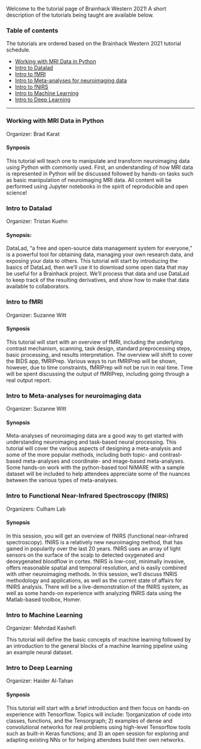 Welcome to the tutorial page of Brainhack Western 2021! A short description of the tutorials being taught are available below. 

### Table of contents
The tutorials are ordered based on the Brainhack Western 2021 tutorial schedule.

* [Working with MRI Data in Python](#image_manip)
* [Intro to Datalad](#datalad)
* [Intro to fMRI](#fmri)
* [Intro to Meta-analyses for neuroimaging data](#metaanalysis)
* [Intro to fNIRS](#fnirs)
* [Intro to Machine Learning](#ml)
* [Intro to Deep Learning](#dl)


***

### Working with MRI Data in Python <a name=image_manip></a>

Organizer: Brad Karat

#### Synposis
This tutorial will teach one to manipulate and transform neuroimaging data using Python with commonly used. First, an understanding of how MRI data is represented in Python will be discussed followed by hands-on tasks such as basic manipulation of neuroimaging MRI data. All content will be performed using Jupyter notebooks in the spirit of reproducible and open science!

### Intro to Datalad <a name=datalad></a>

Organizer: Tristan Kuehn

#### Synopsis:
DataLad, “a free and open-source data management system for everyone,” is a powerful tool for obtaining data, managing your own research data, and exposing your data to others. This tutorial will start by introducing the basics of DataLad, then we’ll use it to download some open data that may be useful for a Brainhack project. We’ll process that data and use DataLad to keep track of the resulting derivatives, and show how to make that data available to collaborators.

### Intro to fMRI <a name=fmri></a>

Organizer: Suzanne Witt

#### Synposis
This tutorial will start with an overview of fMRI, including the underlying contrast mechanism, scanning, task design, standard preprocessing steps, basic processing, and results interpretation. The overview will shift to cover the BIDS app, fMRIPrep. Various ways to run fMRIPrep will be shown, however, due to time constraints, fMRIPrep will not be run in real time. Time will be spent discussing the output of fMRIPrep, including going through a real output report.

### Intro to Meta-analyses for neuroimaging data <a name=metaanalysis></a>

Organizer: Suzanne Witt

#### Synopsis
Meta-analyses of neuroimaging data are a good way to get started with understanding neuroimaging and task-based neural processing. This tutorial will cover the various aspects of designing a meta-analysis and some of the more popular methods, including both topic- and contrast-based meta-analyses and coordinate- and image-based meta-analyses. Some hands-on work with the python-based tool NiMARE with a sample dataset will be included to help attendees appreciate some of the nuances between the various types of meta-analyses.

### Intro to Functional Near-Infrared Spectroscopy (fNIRS) <a name=fnirs></a>

Organizers: Culham Lab

#### Synopsis

In this session, you will get an overview of fNIRS (functional near-infrared spectroscopy). fNIRS is a relatively new neuroimaging method, that has gained in popularity over the last 20 years. fNIRS uses an array of light sensors on the surface of the scalp to detected oxygenated and deoxygenated bloodflow in cortex. fNIRS is low-cost, minimally invasive, offers reasonable spatial and temporal resolution, and is easily combined with other neuroimaging methods. In this session, we’ll discuss fNRIS methodology and applications, as well as the current state of affairs for fNIRS analysis. There will be a live-demonstration of the fNIRS system, as well as some hands-on experience with analyzing fNRIS data using the Matlab-based toolbox, Homer.

### Intro to Machine Learning <a name=ml></a>

Organizer: Mehrdad Kashefi

This tutorial will define the basic concepts of machine learning followed by an introduction to the general blocks of a machine learning pipeline using an example neural dataset.

### Intro to Deep Learning <a name=dl></a>

Organizer: Haider Al-Tahan

#### Synposis

This tutorial will start with a brief introduction and then focus on hands-on experience with Tensorflow. Topics will include: 1)organization of code into classes, functions, and the Tensorgraph; 2) examples of dense and convolutional networks for real problems using high-level Tensorflow tools such as built-in Keras functions; and 3) an open session for exploring and adapting existing NNs or for helping attendees build their own networks.
